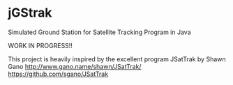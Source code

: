 # jGStrak
Simulated Ground Station for Satellite Tracking Program in Java

WORK IN PROGRESS!!

This project is heavily inspired by the excellent program JSatTrak by Shawn Gano
http://www.gano.name/shawn/JSatTrak/
https://github.com/sgano/JSatTrak
